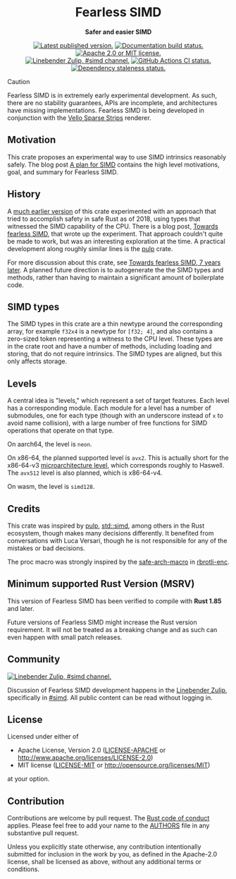 <!--

This repo-level readme needs restructuring, pending some Linebender templating decisions.
https://xi.zulipchat.com/#narrow/channel/419691-linebender/topic/Bikeshedding.20badges/with/452312397

For now, prefer updating the package-level readmes, e.g. fearless_simd/README.md.

-->

<div align="center">

# Fearless SIMD

**Safer and easier SIMD**

[![Latest published version.](https://img.shields.io/crates/v/fearless_simd.svg)](https://crates.io/crates/fearless_simd)
[![Documentation build status.](https://img.shields.io/docsrs/fearless_simd.svg)](https://docs.rs/fearless_simd)
[![Apache 2.0 or MIT license.](https://img.shields.io/badge/license-Apache--2.0_OR_MIT-blue.svg)](#license)
\
[![Linebender Zulip, #simd channel.](https://img.shields.io/badge/Linebender-%23simd-blue?logo=Zulip)](https://xi.zulipchat.com/#narrow/channel/514230-simd)
[![GitHub Actions CI status.](https://img.shields.io/github/actions/workflow/status/linebender/fearless_simd/ci.yml?logo=github&label=CI)](https://github.com/linebender/fearless_simd/actions)
[![Dependency staleness status.](https://deps.rs/repo/github/linebender/fearless_simd/status.svg)](https://deps.rs/repo/github/linebender/fearless_simd)

</div>

> [!CAUTION]
> Fearless SIMD is in extremely early experimental development. As such, there are no stability
> guarantees, APIs are incomplete, and architectures have missing implementations. Fearless SIMD is
> being developed in conjunction with the [Vello Sparse
> Strips](https://github.com/linebender/vello/) renderer.

## Motivation

This crate proposes an experimental way to use SIMD intrinsics reasonably safely.
The blog post [A plan for SIMD] contains the high level motivations, goal, and summary for Fearless SIMD.

## History

A [much earlier version][fearless_simd 0.1.1] of this crate experimented with an approach that tried to accomplish safety in safe Rust as of 2018, using types that witnessed the SIMD capability of the CPU. There is a blog post, [Towards fearless SIMD], that wrote up the experiment. That approach couldn't quite be made to work, but was an interesting exploration at the time. A practical development along roughly similar lines is the [pulp] crate.

For more discussion about this crate, see [Towards fearless SIMD, 7 years later]. A planned future direction is to autogenerate the the SIMD types and methods, rather than having to maintain a significant amount of boilerplate code.

## SIMD types

The SIMD types in this crate are a thin newtype around the corresponding array, for example `f32x4` is a newtype for `[f32; 4]`, and also contains a zero-sized token representing a witness to the CPU level. These types are in the crate root and have a number of methods, including loading and storing, that do not require intrinsics. The SIMD types are aligned, but this only affects storage.

## Levels

A central idea is "levels," which represent a set of target features. Each level has a corresponding module. Each module for a level has a number of submodules, one for each type (though with an underscore instead of `x` to avoid name collision), with a large number of free functions for SIMD operations that operate on that type.

On aarch64, the level is `neon`.

On x86-64, the planned supported level is `avx2`. This is actually short for the x86-64-v3 [microarchitecture level][x86-64 microarchitecture levels], which corresponds roughly to Haswell. The `avx512` level is also planned, which is x86-64-v4.

On wasm, the level is `simd128`.

## Credits

This crate was inspired by [pulp], [std::simd], among others in the Rust ecosystem, though makes many decisions differently. It benefited from conversations with Luca Versari, though he is not responsible for any of the mistakes or bad decisions.

The proc macro was strongly inspired by the [safe-arch-macro] in [rbrotli-enc].

## Minimum supported Rust Version (MSRV)

This version of Fearless SIMD has been verified to compile with **Rust 1.85** and later.

Future versions of Fearless SIMD might increase the Rust version requirement.
It will not be treated as a breaking change and as such can even happen with small patch releases.

## Community

[![Linebender Zulip, #simd channel.](https://img.shields.io/badge/Linebender-%23simd-blue?logo=Zulip)](https://xi.zulipchat.com/#narrow/channel/514230-simd)

Discussion of Fearless SIMD development happens in the [Linebender Zulip](https://xi.zulipchat.com/), specifically in [#simd](https://xi.zulipchat.com/#narrow/channel/514230-simd).
All public content can be read without logging in.

## License

Licensed under either of

- Apache License, Version 2.0 ([LICENSE-APACHE](LICENSE-APACHE) or <http://www.apache.org/licenses/LICENSE-2.0>)
- MIT license ([LICENSE-MIT](LICENSE-MIT) or <http://opensource.org/licenses/MIT>)

at your option.

## Contribution

Contributions are welcome by pull request. The [Rust code of conduct] applies.
Please feel free to add your name to the [AUTHORS] file in any substantive pull request.

Unless you explicitly state otherwise, any contribution intentionally submitted for inclusion in the work by you, as defined in the Apache-2.0 license, shall be licensed as above, without any additional terms or conditions.

[Rust Code of Conduct]: https://www.rust-lang.org/policies/code-of-conduct
[AUTHORS]: ./AUTHORS

[A plan for SIMD]: https://linebender.org/blog/a-plan-for-simd/
[pulp]: https://crates.io/crates/pulp
[Towards fearless SIMD]: https://raphlinus.github.io/rust/simd/2018/10/19/fearless-simd.html
[fearless_simd 0.1.1]: https://crates.io/crates/fearless_simd/0.1.1
[x86-64 microarchitecture levels]: https://en.wikipedia.org/wiki/X86-64#Microarchitecture_levels
[std::simd]: https://doc.rust-lang.org/std/simd/index.html
[safe-arch-macro]: https://github.com/google/rbrotli-enc/blob/ce44d008ff1beff1eee843e808542d01951add45/safe-arch-macro/src/lib.rs
[rbrotli-enc]: https://github.com/google/rbrotli-enc
[Towards fearless SIMD, 7 years later]: https://linebender.org/blog/towards-fearless-simd/
